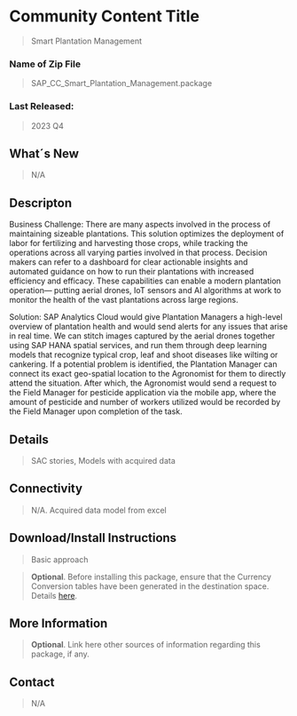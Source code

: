 # Community Content Title
> Smart Plantation Management

### Name of Zip File
> SAP_CC_Smart_Plantation_Management.package

### Last Released:
> 2023 Q4

## What´s New
> N/A

## Descripton
> 
Business Challenge:
There are many aspects involved in the process of maintaining sizeable plantations. This solution optimizes the deployment of labor for fertilizing and harvesting those crops, while tracking the operations across all varying parties involved in that process. Decision makers can refer to a dashboard for clear actionable insights and automated guidance on how to run their plantations with increased efficiency and efficacy. These capabilities can enable a modern plantation operation— putting aerial drones, IoT sensors and AI algorithms at work to monitor the health of the vast plantations across large regions.

Solution:
SAP Analytics Cloud would give Plantation Managers a high-level overview of plantation health and would send alerts for any issues that arise in real time. We can stitch images captured by the aerial drones together using SAP HANA spatial services, and run them through deep learning models that recognize typical crop, leaf and shoot diseases like wilting or cankering. If a potential problem is identified, the Plantation Manager can connect its exact geo-spatial location to the Agronomist for them to directly attend the situation. After which, the Agronomist would send a request to the Field Manager for pesticide application via the mobile app, where the amount of pesticide and number of workers utilized would be recorded by the Field Manager upon completion of the task.

## Details
> SAC stories, Models with acquired data

## Connectivity
> N/A. Acquired data model from excel

## Download/Install Instructions
> Basic approach


> __Optional__. Before installing this package, ensure that the Currency Conversion tables have been generated in the destination space. Details [here](https://help.sap.com/docs/SAP_DATASPHERE/c8a54ee704e94e15926551293243fd1d/b462239ffb644d9baab4442a10a72edf.html).


## More Information
> __Optional__. Link here other sources of information regarding this package, if any.

## Contact
> N/A

